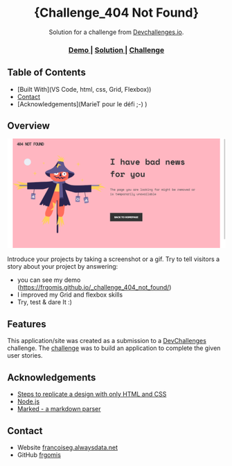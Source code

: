 <!-- Please update value in the {}  -->

<h1 align="center">{Challenge_404 Not Found}</h1>

<div align="center">
   Solution for a challenge from  <a href="http://devchallenges.io" target="_blank">Devchallenges.io</a>.
</div>

<div align="center">
  <h3>
    <a href="https://www.francoiseg.alwaysdata.net">
      Demo
    </a>
    <span> | </span>
    <a href="https://{your-url-to-the-solution}">
      Solution
    </a>
    <span> | </span>
    <a href="https://devchallenges.io/challenges/wBunSb7FPrIepJZAg0sY">
      Challenge
    </a>
  </h3>
</div>

<!-- TABLE OF CONTENTS -->

## Table of Contents

 - [Built With](VS Code, html, css, Grid, Flexbox))
- [Contact](www.linkedin.com/in/francoise-gomis)
- [Acknowledgements](MarieT pour le défi ;-) )

<!-- OVERVIEW -->

## Overview

![screenshot](assets/design/challenge_404_Not_Found.png)

Introduce your projects by taking a screenshot or a gif. Try to tell visitors a story about your project by answering:

- you can see my demo (https://frgomis.github.io/_challenge_404_not_found/)
- I improved my Grid and flexbox skills
- Try, test & dare It :)


## Features

<!-- List the features of your application or follow the template. Don't share the figma file here :) -->

This application/site was created as a submission to a [DevChallenges](https://devchallenges.io/challenges) challenge. The [challenge](https://devchallenges.io/challenges/wBunSb7FPrIepJZAg0sY) was to build an application to complete the given user stories.


## Acknowledgements

<!-- This section should list any articles or add-ons/plugins that helps you to complete the project. This is optional but it will help you in the future. For exmpale -->

- [Steps to replicate a design with only HTML and CSS](https://devchallenges-blogs.web.app/how-to-replicate-design/)
- [Node.js](https://nodejs.org/)
- [Marked - a markdown parser](https://github.com/chjj/marked)

## Contact

- Website [francoiseg.alwaysdata.net](https://www.https://francoiseg.alwaysdata.net)
- GitHub [frgomis](https://github.com/frgomis)
